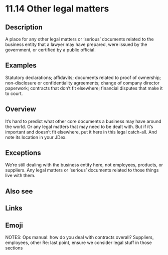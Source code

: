 # 11.14 Other legal matters

## Description

A place for any other legal matters or ‘serious’ documents related to the business entity that a lawyer may have prepared, were issued by the government, or certified by a public official.

## Examples

Statutory declarations; affidavits; documents related to proof of ownership; non-disclosure or confidentiality agreements; change of company director paperwork; contracts that don’t fit elsewhere; financial disputes that make it to court.

## Overview

It’s hard to predict what other core documents a business may have around the world. Or any legal matters that may need to be dealt with. But if it’s important and doesn’t fit elsewhere, put it here in this legal catch-all. And note its location in your JDex.

## Exceptions

We’re still dealing with the business entity here, not employees, products, or suppliers. Any legal matters or ‘serious’ documents related to those things live with them.

## Also see


## Links

## Emoji

NOTES:
Ops manual: how do you deal with contracts overall? Suppliers, employees, other
Re: last point, ensure we consider legal stuff in those sections

